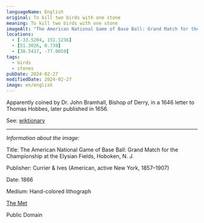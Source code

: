 ```yaml
---
languageName: English
original: To kill two birds with one stone
meaning: To kill two birds with one stone
imageAlt: "The American National Game of Base Ball: Grand Match for the Championship at the Elysian Fields, Hoboken, N. J."
locations:
  - [-33.5204, 151.1236]
  - [51.3026, 0.739]
  - [38.5417, -77.0059]
tags:
  - birds
  - stones
pubDate: 2024-02-27
modifiedDate: 2024-02-27
image: en/english
---
```


Apparently coined by Dr. John Bramhall, Bishop of Derry, in a 1646 letter to Thomas Hobbes, later published in 1656.

See: [wiktionary](https://en.wiktionary.org/wiki/kill_two_birds_with_one_stone)

---

_Information about the image:_

Title: The American National Game of Base Ball: Grand Match for the Championship at the Elysian Fields, Hoboken, N. J.

Publisher: Currier & Ives (American, active New York, 1857–1907)

Date: 1866

Medium: Hand-colored lithograph

[The Met](https://www.metmuseum.org/art/collection/search/834947)

Public Domain
